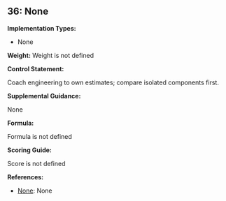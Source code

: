 ## 36: None

**Implementation Types:**
 
- None

**Weight:** Weight is not defined

**Control Statement:**

Coach engineering to own estimates; compare isolated components first.

**Supplemental Guidance:**

None

**Formula:**

Formula is not defined

**Scoring Guide:**

Score is not defined

**References:**

- [None](None): None